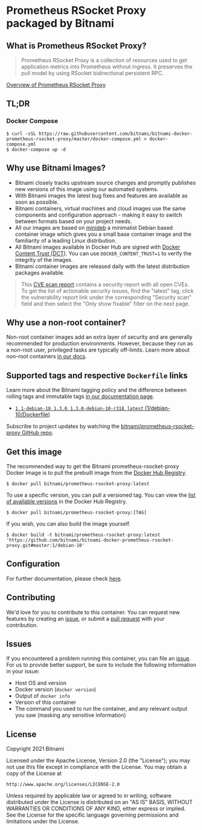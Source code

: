# Prometheus RSocket Proxy packaged by Bitnami

## What is Prometheus RSocket Proxy?

> Prometheus RSocket Proxy is a collection of resources used to get application metrics into Prometheus without ingress. It preserves the pull model by using RSocket bidirectional persistent RPC.

[Overview of Prometheus RSocket Proxy](https://github.com/micrometer-metrics/prometheus-rsocket-proxy)

## TL;DR

### Docker Compose

```console
$ curl -sSL https://raw.githubusercontent.com/bitnami/bitnami-docker-prometheus-rsocket-proxy/master/docker-compose.yml > docker-compose.yml
$ docker-compose up -d
```

## Why use Bitnami Images?

* Bitnami closely tracks upstream source changes and promptly publishes new versions of this image using our automated systems.
* With Bitnami images the latest bug fixes and features are available as soon as possible.
* Bitnami containers, virtual machines and cloud images use the same components and configuration approach - making it easy to switch between formats based on your project needs.
* All our images are based on [minideb](https://github.com/bitnami/minideb) a minimalist Debian based container image which gives you a small base container image and the familiarity of a leading Linux distribution.
* All Bitnami images available in Docker Hub are signed with [Docker Content Trust (DCT)](https://docs.docker.com/engine/security/trust/content_trust/). You can use `DOCKER_CONTENT_TRUST=1` to verify the integrity of the images.
* Bitnami container images are released daily with the latest distribution packages available.


> This [CVE scan report](https://quay.io/repository/bitnami/prometheus-rsocket-proxy?tab=tags) contains a security report with all open CVEs. To get the list of actionable security issues, find the "latest" tag, click the vulnerability report link under the corresponding "Security scan" field and then select the "Only show fixable" filter on the next page.

## Why use a non-root container?

Non-root container images add an extra layer of security and are generally recommended for production environments. However, because they run as a non-root user, privileged tasks are typically off-limits. Learn more about non-root containers [in our docs](https://docs.bitnami.com/tutorials/work-with-non-root-containers/).

## Supported tags and respective `Dockerfile` links

Learn more about the Bitnami tagging policy and the difference between rolling tags and immutable tags [in our documentation page](https://docs.bitnami.com/tutorials/understand-rolling-tags-containers/).


* [`1`, `1-debian-10`, `1.3.0`, `1.3.0-debian-10-r318`, `latest` (1/debian-10/Dockerfile)](https://github.com/bitnami/bitnami-docker-prometheus-rsocket-proxy/blob/1.3.0-debian-10-r318/1/debian-10/Dockerfile)

Subscribe to project updates by watching the [bitnami/prometheus-rsocket-proxy GitHub repo](https://github.com/bitnami/bitnami-docker-prometheus-rsocket-proxy).

## Get this image

The recommended way to get the Bitnami prometheus-rsocket-proxy Docker Image is to pull the prebuilt image from the [Docker Hub Registry](https://hub.docker.com/r/bitnami/prometheus-rsocket-proxy).

```console
$ docker pull bitnami/prometheus-rsocket-proxy:latest
```

To use a specific version, you can pull a versioned tag. You can view the [list of available versions](https://hub.docker.com/r/bitnami/prometheus-rsocket-proxy/tags/) in the Docker Hub Registry.

```console
$ docker pull bitnami/prometheus-rsocket-proxy:[TAG]
```

If you wish, you can also build the image yourself.

```console
$ docker build -t bitnami/prometheus-rsocket-proxy:latest 'https://github.com/bitnami/bitnami-docker-prometheus-rsocket-proxy.git#master:1/debian-10'
```

## Configuration

For further documentation, please check [here](https://github.com/micrometer-metrics/prometheus-rsocket-proxy).

## Contributing

We'd love for you to contribute to this container. You can request new features by creating an [issue](https://github.com/bitnami/bitnami-docker-prometheus-rsocket-proxy/issues), or submit a [pull request](https://github.com/bitnami/bitnami-docker-prometheus-rsocket-proxy/pulls) with your contribution.

## Issues

If you encountered a problem running this container, you can file an [issue](https://github.com/bitnami/bitnami-docker-prometheus-rsocket-proxy/issues/new). For us to provide better support, be sure to include the following information in your issue:

- Host OS and version
- Docker version (`docker version`)
- Output of `docker info`
- Version of this container
- The command you used to run the container, and any relevant output you saw (masking any sensitive information)

## License

Copyright 2021 Bitnami

Licensed under the Apache License, Version 2.0 (the "License");
you may not use this file except in compliance with the License.
You may obtain a copy of the License at

    http://www.apache.org/licenses/LICENSE-2.0

Unless required by applicable law or agreed to in writing, software
distributed under the License is distributed on an "AS IS" BASIS,
WITHOUT WARRANTIES OR CONDITIONS OF ANY KIND, either express or implied.
See the License for the specific language governing permissions and
limitations under the License.
